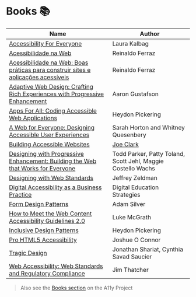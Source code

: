 # Books :books:

| Name | Author |
|---   |---     |
| [Accessibility For Everyone](https://abookapart.com/products/accessibility-for-everyone) | Laura Kalbag |
| [Acessibilidade na Web](https://www.amazon.com.br/Acessibilidade-web-Universit%C3%A1ria-Reinaldo-Ferraz-ebook/dp/B077ZW7267?qid=1527961804&refinements=p_27%3AReinaldo+Ferraz&sr=1-2&text=Reinaldo+Ferraz&ref=sr_1_2) | Reinaldo Ferraz |
| [Acessibilidade na Web: Boas práticas para construir sites e aplicações acessíveis](https://www.casadocodigo.com.br/products/livro-acessibilidade) | Reinaldo Ferraz |
| [Adaptive Web Design: Crafting Rich Experiences with Progressive Enhancement](https://www.amazon.com/Adaptive-Web-Design-Experiences-Progressive/dp/098358950X) | Aaron Gustafson |
| [Apps For All: Coding Accessible Web Applications](https://shop.smashingmagazine.com/products/apps-for-all) | Heydon Pickering |
| [A Web for Everyone: Designing Accessible User Experiences](http://rosenfeldmedia.com/books/a-web-for-everyone/) | Sarah Horton and Whitney Quesenbery |
| [Building Accessible Websites](http://joeclark.org/book/) | [Joe Clark](http://joeclark.org/)
| [Designing with Progressive Enhancement: Building the Web that Works for Everyone](https://www.amazon.com/Designing-Progressive-Enhancement-Building-Everyone/dp/0321658884/) | Todd Parker, Patty Toland, Scott Jehl, Maggie Costello Wachs |
| [Designing with Web Standards](https://www.amazon.com/Designing-Web-Standards-Jeffrey-Zeldman/dp/0321616952) | Jeffrey Zeldman |
| [Digital Accessibility as a Business Practice](https://pressbooks.library.ryerson.ca/dabp/) | Digital Education Strategies|
| [Form Design Patterns](https://www.smashingmagazine.com/printed-books/form-design-patterns/) | Adam Silver |
| [How to Meet the Web Content Accessibility Guidelines 2.0](https://www.wuhcag.com/wcag/) | Luke McGrath |
| [Inclusive Design Patterns](https://shop.smashingmagazine.com/products/inclusive-design-patterns) | Heydon Pickering |
| [Pro HTML5 Accessibility](https://www.amazon.com/Pro-HTML5-Accessibility-Professional-Apress/dp/1430241942) | Joshue O Connor |
| [Tragic Design](http://www.tragicdesign.com/) | Jonathan Shariat, Cynthia Savad Saucier |
| [Web Accessibility: Web Standards and Regulatory Compliance](https://www.amazon.com/Web-Accessibility-Standards-Regulatory-Compliance/dp/1590596382) | Jim Thatcher |

> Also see the [Books section](https://a11yproject.com/resources/#books) on the A11y Project
